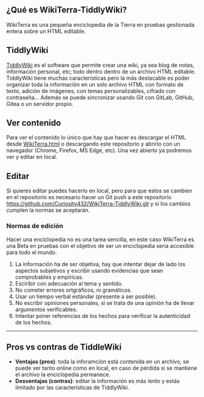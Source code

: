 ## ¿Qué es WikiTerra-TiddlyWiki?

WikiTerra es una pequeña enciclopedia de la Tierra en pruebas gestionada entera sobre un HTML editable. 


## TiddlyWiki
[TiddlyWiki](https://tiddlywiki.com/) es el software que permite crear una wiki, ya sea blog de notas, información personal, etc; todo dentro dentro de un archivo HTML editable. TiddlyWiki tiene muchas características pero la más destacable es poder organizar toda la información en un solo archivo HTML con formato de texto, adición de imágenes, con temas personalizables, cifrado con contraseña... Además se puede sincronizar usando Git con GitLab, GitHub, Gitea o un servidor propio.

## Ver contenido
Para ver el contenido lo único que hay que hacer es descargar el HTML desde [WikiTerra.html](https://raw.githubusercontent.com/Curiosity432/WikiTerra-TiddlyWiki/main/WikiTerra.html) o descargando este repositorio y abrirlo con un navegador (Chrome, Firefox, MS Edge, etc). Una vez abierto ya podremos ver y editar en local.

## Editar
Si quieres editar puedes hacerlo en local, pero para que estos se cambien en el repositorio es necesario hacer un Git push a este repositorio https://github.com/Curiosity432/WikiTerra-TiddlyWiki.git y si los cambios cumplen la normas se aceptarán. 

### Normas de edición
Hacer una enciclopedia no es una tarea sencilla, en este caso WikiTerra es una Beta en pruebas con el objetivo de ser un enciclopedia seria accesible para todo el mundo.
1. La información ha de ser objetiva, hay que intentar dejar de lado los aspectos subjetivos y escribir usando evidencias que sean comprobables y empíricas.
2. Esciribir con adecuación al tema y sentido.
3. No cometer errores ortgráficos, ni gramáticos.
4. Usar un tiempo verbal estándar (presente a ser posible).
5. No escribir opiniones personales, si se trata de una opinión ha de llevar argumentos verificables.
6. Intentar poner referencias de los hechos para verificar la autenticidad de los hechos.

---

## Pros vs contras de TiddleWiki

- **Ventajas (pros)**: toda la inforamción está contenida en un archivo, se puede ver tanto online como en local, en caso de pérdida si se mantiene el archivo la enciclopedia permanece.
- **Desventajas (contras)**: editar la información es más lento y estás límitado por las características de TiddlyWiki.
